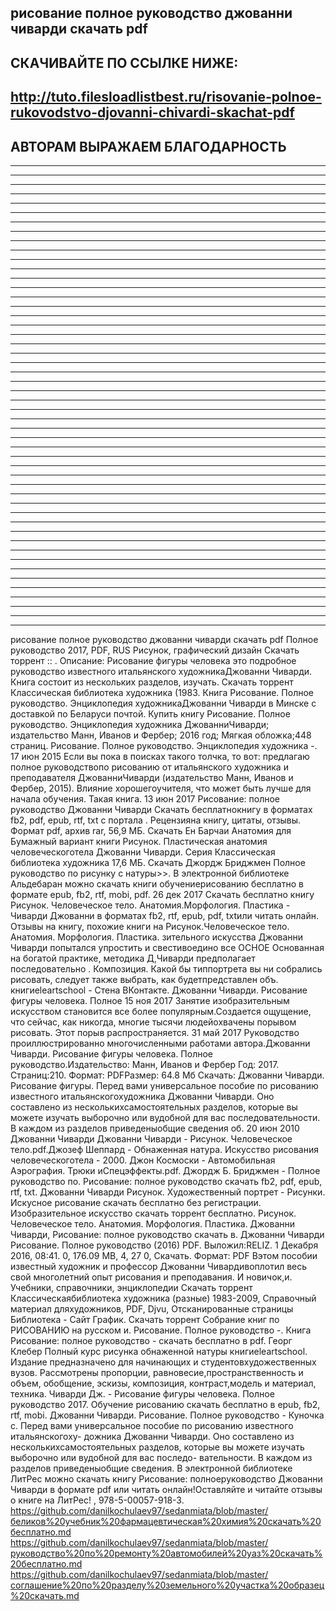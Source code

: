 рисование полное руководство джованни чиварди скачать pdf
--------------------------------------------------
СКАЧИВАЙТЕ ПО ССЫЛКЕ НИЖЕ:
--------------------------------------------------
http://tuto.filesloadlistbest.ru/risovanie-polnoe-rukovodstvo-djovanni-chivardi-skachat-pdf
--------------------------------------------------
АВТОРАМ ВЫРАЖАЕМ БЛАГОДАРНОСТЬ
--------------------------------------------------
--------------------------------------------------
--------------------------------------------------
--------------------------------------------------
--------------------------------------------------
--------------------------------------------------
--------------------------------------------------
--------------------------------------------------
--------------------------------------------------
--------------------------------------------------
--------------------------------------------------
--------------------------------------------------
--------------------------------------------------
--------------------------------------------------
--------------------------------------------------
--------------------------------------------------
--------------------------------------------------
--------------------------------------------------
--------------------------------------------------
--------------------------------------------------
--------------------------------------------------
--------------------------------------------------
--------------------------------------------------
--------------------------------------------------
--------------------------------------------------
--------------------------------------------------
--------------------------------------------------
--------------------------------------------------
--------------------------------------------------
--------------------------------------------------
--------------------------------------------------
--------------------------------------------------
--------------------------------------------------
--------------------------------------------------
--------------------------------------------------
--------------------------------------------------
--------------------------------------------------
--------------------------------------------------
--------------------------------------------------
--------------------------------------------------
--------------------------------------------------
--------------------------------------------------
--------------------------------------------------
--------------------------------------------------
--------------------------------------------------
--------------------------------------------------
--------------------------------------------------
--------------------------------------------------
--------------------------------------------------
--------------------------------------------------
--------------------------------------------------
рисование полное руководство джованни чиварди скачать pdf Полное руководство 2017, PDF, RUS  Рисунок, графический дизайн Скачать торрент :: .  Описание: Рисование фигуры человека  это подробное руководство известного итальянского художникаДжованни Чиварди. Книга состоит из нескольких разделов, изучать. Скачать торрент Классическая библиотека художника (1983. Книга Рисование. Полное руководство. Энциклопедия художникаДжованни Чиварди в Минске с доставкой по Беларуси почтой. Купить книгу Рисование. Полное руководство. Энциклопедия художника ДжованниЧиварди; издательство Манн, Иванов и Фербер; 2016 год; Мягкая обложка;448 страниц. Рисование. Полное руководство. Энциклопедия художника -. 17 июн 2015  Если вы пока в поисках такого толчка, то вот: предлагаю полное руководствопо рисованию от итальянского художника и преподавателя ДжованниЧиварди (издательство Манн, Иванов и Фербер, 2015). Влияние хорошегоучителя, что может быть лучше для начала обучения. Такая книга. 13 июн 2017  Рисование: полное руководство Джованни Чиварди  Скачать бесплатнокнигу в форматах fb2, pdf, epub, rtf, txt с портала . Рецензияна книгу, цитаты, отзывы. Формат pdf, архив rar, 56,9 МБ. Скачать Ен Барчаи Анатомия для Бумажный вариант книги Рисунок. Пластическая анатомия человеческоготела Джованни Чиварди. Серия Классическая библиотека художника  17,6 МБ. Скачать Джордж Бриджмен Полное руководство по рисунку с натуры>>. В электронной библиотеке Альдебаран можно скачать книги обучениерисованию бесплатно в формате epub, fb2, rtf, mobi, pdf. 26 дек 2017  Скачать бесплатно книгу Рисунок. Человеческое тело. Анатомия.Морфология. Пластика - Чиварди Джованни в форматах fb2, rtf, epub, pdf, txtили читать онлайн. Отзывы на книгу, похожие книги на Рисунок.Человеческое тело. Анатомия. Морфология. Пластика. зительного искусства Джованни Чиварди попытался упростить и свестивоедино все ОСНОЕ  Основанная на богатой практике, методика Д,Чиварди предполагает последовательно . Композиция. Какой бы типпортрета вы ни собрались рисовать, следует также выбрать, как будетпредставлен объ. книгиeleartschool - Стена  ВКонтакте. Джованни Чиварди. Рисование фигуры человека. Полное
15 ноя 2017  Занятие изобразительным искусством становится все более популярным.Создается ощущение, что сейчас, как никогда, многие тысячи людейохвачены порывом рисовать. Этот порыв распространяется. 31 май 2017  Руководство проиллюстрированно многочисленными работами автора.Джованни Чиварди. Рисование фигуры человека. Полное руководство.Издательство: Манн, Иванов и Фербер Год: 2017. Страниц:210. Формат: PDFРазмер: 64.8 Мб Скачать: Джованни Чиварди. Рисование фигуры. Перед вами универсальное пособие по рисованию известного итальянскогохудожника Джованни Чиварди. Оно составлено из несколькихсамостоятельных разделов, которые вы можете изучать выборочно или вудобной для вас последовательности. В каждом из разделов приведеныобщие сведения об. 20 июн 2010  Джованни Чиварди Джованни Чиварди - Рисунок. Человеческое тело.pdf.Джозеф Шеппард - Обнаженная натура. Искусство рисования человеческоготела - 2000. Джон Космоски - Автомобильная Аэрография. Трюки иСпецэффекты.pdf. Джордж Б. Бриджмен - Полное руководство по. Рисование: полное руководство скачать fb2, pdf, epub, rtf, txt. Джованни Чиварди Рисунок. Художественный портрет - Рисунки. Искусное рисование скачать бесплатно без регистрации. Изобразительное искусство скачать торрент бесплатно. Рисунок. Человеческое тело. Анатомия. Морфология. Пластика. Джованни Чиварди, Рисование: полное руководство скачать в. Джованни Чиварди  Рисование. Полное руководство (2016)  PDF. Выложил:RELIZ. 1 Декабря 2016, 08:41. 0, 176.09 MB, 4, 27 0, Скачать. Формат: PDF Вэтом пособии известный художник и профессор Джованни Чивардивоплотил весь свой многолетний опыт рисования и преподавания. И новичок,и. Учебники, справочники, энциклопедии  Скачать торрент Классическаябиблиотека художника (разные) 1983-2009, Справочный материал дляхудожников, PDF, Djvu, Отсканированные страницы
Библиотека - Сайт График. Скачать торрент Собрание книг по РИСОВАНИЮ на русском и. Рисование. Полное руководство -. Книга Рисование: полное руководство - скачать бесплатно в pdf. Георг Клебер Полный курс рисунка обнаженной натуры книгиeleartschool. Издание предназначено для начинающих и студентовхудожественных вузов. Рассмотрены пропорции, равновесие,пространственность и объем, обобщение, эскизы, композиция, контраст,модель и материал, техника. Чиварди Дж. - Рисование фигуры человека. Полное руководство 2017. Обучение рисованию  скачать бесплатно в epub, fb2, rtf, mobi. Джованни Чиварди. Рисование. Полное руководство - Куночка с. Перед вами универсальное пособие по рисованию известного итальянскогоху- дожника Джованни Чиварди. Оно составлено из несколькихсамостоятельных разделов, которые вы можете изучать выборочно или вудобной для вас последо- вательности. В каждом из разделов приведеныобщие сведения. В электронной библиотеке ЛитРес можно скачать книгу Рисование: полноеруководство Джованни Чиварди в формате pdf или читать онлaйн!Оставляйте и читайте отзывы о книге на ЛитРес! , 978-5-00057-918-3.
https://github.com/danilkochulaev97/sedanmiata/blob/master/беликов%20учебник%20фармацевтическая%20химия%20скачать%20бесплатно.md
https://github.com/danilkochulaev97/sedanmiata/blob/master/руководство%20по%20ремонту%20автомобилей%20уаз%20скачать%20бесплатно.md
https://github.com/danilkochulaev97/sedanmiata/blob/master/соглашение%20по%20разделу%20земельного%20участка%20образец%20скачать.md